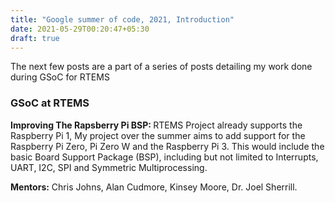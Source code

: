 ```yaml
---
title: "Google summer of code, 2021, Introduction"
date: 2021-05-29T00:20:47+05:30
draft: true
---
```

<p>The next few posts are a part of a series of posts detailing my work done during GSoC for RTEMS</p>
<h3> GSoC at RTEMS </h3>
<p><strong><strong>Improving The Rapsberry Pi BSP: </strong></strong>
RTEMS Project already supports the Raspberry Pi 1, My project over the summer aims to add support for the Raspberry Pi Zero, Pi Zero W and the Raspberry Pi 3. This would include the basic Board Support Package (BSP), including but not limited to Interrupts, UART, I2C, SPI and Symmetric Multiprocessing.
</p>
<strong>Mentors:</strong> Chris Johns, Alan Cudmore, Kinsey Moore, Dr. Joel Sherrill.
